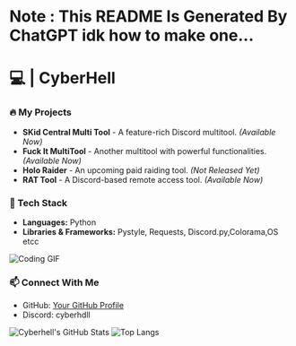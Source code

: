 # Note : This README Is Generated By ChatGPT idk how to make one...
# 💻 | CyberHell



### 🔥 My Projects
- **SKid Central Multi Tool** - A feature-rich Discord multitool. *(Available Now)*
- **Fuck It MultiTool** - Another multitool with powerful functionalities. *(Available Now)*
- **Holo Raider** - An upcoming paid raiding tool. *(Not Released Yet)*
- **RAT Tool** - A Discord-based remote access tool. *(Available Now)*

### 🚀 Tech Stack
- **Languages:** Python
- **Libraries & Frameworks:** Pystyle, Requests, Discord.py,Colorama,OS etcc


![Coding GIF](https://media.giphy.com/media/ZVik7pBtu9dNS/giphy.gif)


### 📫 Connect With Me
- GitHub: [Your GitHub Profile](#)
- Discord: cyberhdll


![Cyberhell's GitHub Stats](https://github-readme-stats.vercel.app/api?username=cyburhell&show_icons=true&theme=radical)
![Top Langs](https://github-readme-stats.vercel.app/api/top-langs/?username=cyburhell&layout=compact&theme=radical)

